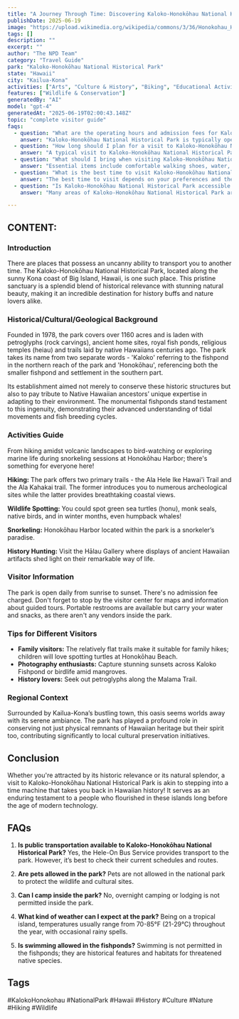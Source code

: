 ```yaml
---
title: "A Journey Through Time: Discovering Kaloko-Honokōhau National Historical Park"
publishDate: 2025-06-19
image: "https://upload.wikimedia.org/wikipedia/commons/3/36/Honokohau_Halau.jpg"
tags: []
description: ""
excerpt: ""
author: "The NPD Team"
category: "Travel Guide"
park: "Kaloko-Honokōhau National Historical Park"
state: "Hawaii"
city: "Kailua-Kona"
activities: ["Arts", "Culture & History", "Biking", "Educational Activities", "Fishing & Hunting", "Guided & Self-Guided Tours", "Hiking & Trekking", "Wildlife Viewing"]
features: ["Wildlife & Conservation"]
generatedBy: "AI"
model: "gpt-4"
generatedAt: "2025-06-19T02:00:43.148Z"
topic: "complete visitor guide"
faqs:
  - question: "What are the operating hours and admission fees for Kaloko-Honokōhau National Historical Park?"
    answer: "Kaloko-Honokōhau National Historical Park is typically open year-round, though specific hours may vary by season. Most national parks charge an entrance fee, but some sites are free to visit. Check the official NPS website for current hours and fee information."
  - question: "How long should I plan for a visit to Kaloko-Honokōhau National Historical Park?"
    answer: "A typical visit to Kaloko-Honokōhau National Historical Park can range from a few hours to a full day, depending on your interests and the activities you choose. Allow extra time for hiking, photography, and exploring visitor centers."
  - question: "What should I bring when visiting Kaloko-Honokōhau National Historical Park?"
    answer: "Essential items include comfortable walking shoes, water, snacks, sunscreen, and weather-appropriate clothing. Bring a camera to capture the scenic views and consider binoculars for wildlife viewing."
  - question: "What is the best time to visit Kaloko-Honokōhau National Historical Park?"
    answer: "The best time to visit depends on your preferences and the activities you plan to enjoy. Spring and fall often offer pleasant weather and fewer crowds, while summer provides the longest daylight hours."
  - question: "Is Kaloko-Honokōhau National Historical Park accessible for visitors with mobility needs?"
    answer: "Many areas of Kaloko-Honokōhau National Historical Park are accessible to visitors with mobility needs, including paved trails and accessible facilities. Contact the park directly for specific accessibility information and current conditions."

---
```


## CONTENT:

### **Introduction**
There are places that possess an uncanny ability to transport you to another time. The Kaloko-Honokōhau National Historical Park, located along the sunny Kona coast of Big Island, Hawaii, is one such place. This pristine sanctuary is a splendid blend of historical relevance with stunning natural beauty, making it an incredible destination for history buffs and nature lovers alike.

### **Historical/Cultural/Geological Background**
Founded in 1978, the park covers over 1160 acres and is laden with petroglyphs (rock carvings), ancient home sites, royal fish ponds, religious temples (heiau) and trails laid by native Hawaiians centuries ago. The park takes its name from two separate words - 'Kaloko' referring to the fishpond in the northern reach of the park and 'Honokōhau', referencing both the smaller fishpond and settlement in the southern part.

Its establishment aimed not merely to conserve these historic structures but also to pay tribute to Native Hawaiian ancestors’ unique expertise in adapting to their environment. The monumental fishponds stand testament to this ingenuity, demonstrating their advanced understanding of tidal movements and fish breeding cycles.

### **Activities Guide**
From hiking amidst volcanic landscapes to bird-watching or exploring marine life during snorkeling sessions at Honokōhau Harbor; there's something for everyone here!

**Hiking:** The park offers two primary trails - the Ala Hele Ike Hawai'i Trail and the Ala Kahakai trail. The former introduces you to numerous archeological sites while the latter provides breathtaking coastal views.

**Wildlife Spotting:** You could spot green sea turtles (honu), monk seals, native birds, and in winter months, even humpback whales!

**Snorkeling:** Honokōhau Harbor located within the park is a snorkeler’s paradise.

**History Hunting:** Visit the Hālau Gallery where displays of ancient Hawaiian artifacts shed light on their remarkable way of life.

### **Visitor Information**
The park is open daily from sunrise to sunset. There's no admission fee charged. Don't forget to stop by the visitor center for maps and information about guided tours. Portable restrooms are available but carry your water and snacks, as there aren't any vendors inside the park.

### **Tips for Different Visitors**
- **Family visitors:** The relatively flat trails make it suitable for family hikes; children will love spotting turtles at Honokōhau Beach.
- **Photography enthusiasts:** Capture stunning sunsets across Kaloko Fishpond or birdlife amid mangroves.
- **History lovers:** Seek out petroglyphs along the Malama Trail.   
  
### **Regional Context**
Surrounded by Kailua-Kona’s bustling town, this oasis seems worlds away with its serene ambiance. The park has played a profound role in conserving not just physical remnants of Hawaiian heritage but their spirit too, contributing significantly to local cultural preservation initiatives.

## Conclusion
Whether you're attracted by its historic relevance or its natural splendor, a visit to Kaloko-Honokōhau National Historical Park is akin to stepping into a time machine that takes you back in Hawaiian history! It serves as an enduring testament to a people who flourished in these islands long before the age of modern technology.

## FAQs

1. **Is public transportation available to Kaloko-Honokōhau National Historical Park?** 
Yes, the Hele-On Bus Service provides transport to the park. However, it’s best to check their current schedules and routes.

2. **Are pets allowed in the park?** 
Pets are not allowed in the national park to protect the wildlife and cultural sites.
  
3. **Can I camp inside the park?**
No, overnight camping or lodging is not permitted inside the park.

4. **What kind of weather can I expect at the park?**
Being on a tropical island, temperatures usually range from 70-85°F (21-29°C) throughout the year, with occasional rainy spells.

5. **Is swimming allowed in the fishponds?**
Swimming is not permitted in the fishponds; they are historical features and habitats for threatened native species.

## Tags
\#KalokoHonokohau \#NationalPark \#Hawaii \#History \#Culture \#Nature \#Hiking \#Wildlife